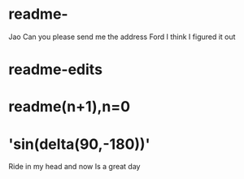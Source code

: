 # readme-
Jao
Can you please send me the address
Ford I think I figured it out

# readme-edits

# readme(n+1),n=0

# 'sin(delta(90,-180))'

Ride in my head and now Is a great day
